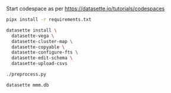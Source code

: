 Start codespace as per https://datasette.io/tutorials/codespaces


```bash
pipx install -r requirements.txt
```

```bash
datasette install \
  datasette-vega \
  datasette-cluster-map \
  datasette-copyable \
  datasette-configure-fts \
  datasette-edit-schema \
  datasette-upload-csvs
```

```bash
./preprocess.py
```


```bash
datasette mmm.db
```